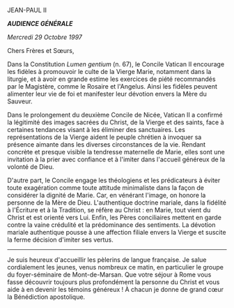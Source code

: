 JEAN-PAUL II

***AUDIENCE GÉNÉRALE***

*Mercredi 29 Octobre 1997*

Chers Frères et Sœurs,

Dans la Constitution *Lumen gentium* (n. 67), le Concile Vatican II encourage les fidèles à promouvoir le culte de la Vierge Marie, notamment dans la liturgie, et à avoir en grande estime les exercices de piété recommandés par le Magistère, comme le Rosaire et l'Angelus. Ainsi les fidèles peuvent alimenter leur vie de foi et manifester leur dévotion envers la Mère du Sauveur.

Dans le prolongement du deuxième Concile de Nicée, Vatican II a confirmé la légitimité des images sacrées du Christ, de la Vierge et des saints, face à certaines tendances visant à les éliminer des sanctuaires. Les représentations de la Vierge aident le peuple chrétien à invoquer sa présence aimante dans les diverses circonstances de la vie. Rendant concrète et presque visible la tendresse maternelle de Marie, elles sont une invitation à la prier avec confiance et à l'imiter dans l'accueil généreux de la volonté de Dieu.

D'autre part, le Concile engage les théologiens et les prédicateurs à éviter toute exagération comme toute attitude minimaliste dans la façon de considérer la dignité de Marie. Car, en vénérant l'image, on honore la personne de la Mère de Dieu. L'authentique doctrine mariale, dans la fidélité à l'Écriture et à la Tradition, se réfère au Christ : en Marie, tout vient du Christ et est orienté vers Lui. Enfin, les Pères conciliaires mettent en garde contre la vaine crédulité et la prédominance des sentiments. La dévotion mariale authentique pousse à une affection filiale envers la Vierge et suscite la ferme décision d'imiter ses vertus.

* * *

Je suis heureux d'accueillir les pèlerins de langue française. Je salue cordialement les jeunes, venus nombreux ce matin, en particulier le groupe du foyer-séminaire de Mont-de-Marsan. Que votre séjour à Rome vous fasse découvrir toujours plus profondément la personne du Christ et vous aide à en devenir les témoins généreux ! À chacun je donne de grand cœur la Bénédiction apostolique.